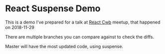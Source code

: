 # React Suspense Demo

This is a demo I've prepared for a talk at [React Cwb][react-cwb] meetup, that happened on 2018-11-29

There are multiple branches you can compare against to check the diffs.

Master will have the most updated code, using suspense.

[react-cwb]:https://www.meetup.com/pt-BR/ReactJS-CWB/
